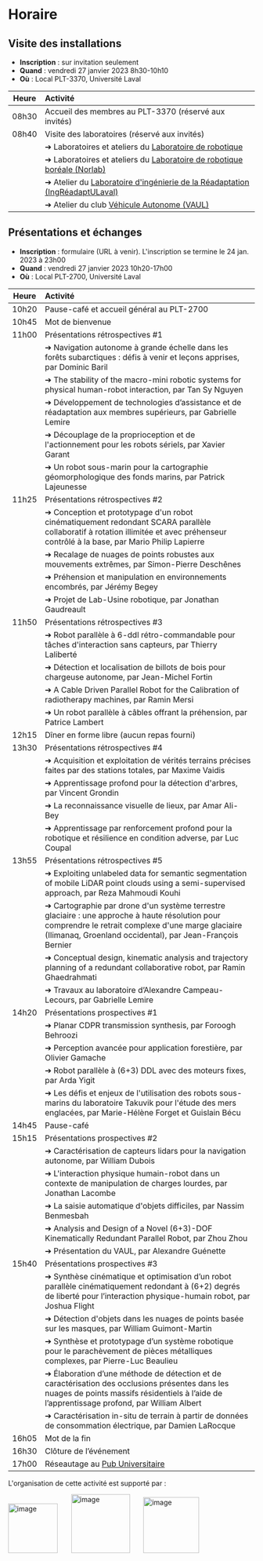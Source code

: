 # Horaire

## Visite des installations   

- __Inscription__ : sur invitation seulement
- __Quand__ : vendredi 27 janvier 2023 8h30-10h10
- __Où__ : Local PLT-3370, Université Laval


|Heure|Activité|
|:----:|:----|
|08h30|Accueil des membres au PLT-3370 (réservé aux invités)|
|08h40|Visite des laboratoires (réservé aux invités)|
| |➔ Laboratoires et ateliers du [Laboratoire de robotique](https://robot.gmc.ulaval.ca/accueil)|
| |➔ Laboratoires et ateliers du [Laboratoire de robotique boréale (Norlab)](https://norlab.ulaval.ca/accueil/)|
| |➔ Atelier du [Laboratoire d'ingénierie de la Réadaptation (IngRéadaptULaval)](https://www.ingreadaptulaval.ca/)|
| |➔ Atelier du club [Véhicule Autonome (VAUL)](https://vaul.fsg.ulaval.ca/)|

## Présentations et échanges

- __Inscription__ : formulaire (URL à venir). L'inscription se termine le 24 jan. 2023 à 23h00
- __Quand__ : vendredi 27 janvier 2023 10h20-17h00
- __Où__ : Local PLT-2700, Université Laval


|Heure|Activité|
|:----:|:----|
|10h20|Pause-café et accueil général au PLT-2700|
|10h45|Mot de bienvenue|
|11h00|Présentations rétrospectives #1|
| |➔ Navigation autonome à grande échelle dans les forêts subarctiques : défis à venir et leçons apprises, par Dominic Baril|
| |➔ The stability of the macro-mini robotic systems for physical human-robot interaction, par Tan Sy Nguyen|
| |➔ Développement de technologies d’assistance et de réadaptation aux membres supérieurs, par Gabrielle Lemire|
| |➔ Découplage de la proprioception et de l'actionnement pour les robots sériels, par Xavier Garant|
| |➔ Un robot sous-marin pour la cartographie géomorphologique des fonds marins, par Patrick Lajeunesse|
|11h25|Présentations rétrospectives #2|
| |➔ Conception et prototypage d'un robot cinématiquement redondant SCARA parallèle collaboratif à rotation illimitée et avec préhenseur contrôlé à la base, par Mario Philip Lapierre|
| |➔ Recalage de nuages de points robustes aux mouvements extrêmes, par Simon-Pierre Deschênes|
| |➔ Préhension et manipulation en environnements encombrés, par Jérémy Begey|
| |➔ Projet de Lab-Usine robotique, par Jonathan Gaudreault|
|11h50|Présentations rétrospectives #3|
| |➔ Robot parallèle à 6-ddl rétro-commandable pour tâches d'interaction sans capteurs, par Thierry Laliberté|
| |➔ Détection et localisation de billots de bois pour chargeuse autonome, par Jean-Michel Fortin|
| |➔ A Cable Driven Parallel Robot for the Calibration of radiotherapy machines, par Ramin Mersi|
| |➔ Un robot parallèle à câbles offrant la préhension, par Patrice Lambert|
|12h15|Dîner en forme libre (aucun repas fourni)|
|13h30|Présentations rétrospectives #4|
| |➔ Acquisition et exploitation de vérités terrains précises faites par des stations totales, par Maxime Vaidis|
| |➔ Apprentissage profond pour la détection d'arbres, par Vincent Grondin|
| |➔ La reconnaissance visuelle de lieux, par Amar Ali-Bey|
| |➔ Apprentissage par renforcement profond pour la robotique et résilience en condition adverse, par Luc Coupal|
|13h55|Présentations rétrospectives #5|
| |➔ Exploiting unlabeled data for semantic segmentation of mobile LiDAR point clouds using a semi-supervised approach, par Reza Mahmoudi Kouhi|
| |➔ Cartographie par drone d'un système terrestre glaciaire : une approche à haute résolution pour comprendre le retrait complexe d'une marge glaciaire (Ilimanaq, Groenland occidental), par Jean-François Bernier|
| |➔ Conceptual design, kinematic analysis and trajectory planning of a redundant collaborative robot, par Ramin Ghaedrahmati|
| |➔ Travaux au laboratoire d’Alexandre Campeau-Lecours, par Gabrielle Lemire|
|14h20|Présentations prospectives #1|
| |➔ Planar CDPR transmission synthesis, par Foroogh Behroozi|
| |➔ Perception avancée pour application forestière, par Olivier Gamache|
| |➔ Robot parallèle à (6+3) DDL avec des moteurs fixes, par Arda Yigit|
| |➔ Les défis et enjeux de l'utilisation des robots sous-marins du laboratoire Takuvik pour l'étude des mers englacées, par Marie-Hélène Forget et Guislain Bécu|
|14h45|Pause-café|
|15h15|Présentations prospectives #2|
| |➔ Caractérisation de capteurs lidars pour la navigation autonome, par William Dubois|
| |➔ L'interaction physique humain-robot dans un contexte de manipulation de charges lourdes, par Jonathan Lacombe|
| |➔ La saisie automatique d'objets difficiles, par Nassim Benmesbah|
| |➔ Analysis and Design of a Novel (6+3)-DOF Kinematically Redundant Parallel Robot, par Zhou Zhou|
| |➔ Présentation du VAUL, par Alexandre Guénette|
|15h40|Présentations prospectives #3|
| |➔ Synthèse cinématique et optimisation d’un robot parallèle cinématiquement redondant à (6+2) degrés de liberté pour l’interaction physique-humain robot, par Joshua Flight|
| |➔ Détection d'objets dans les nuages de points basée sur les masques, par William Guimont-Martin|
| |➔ Synthèse et prototypage d’un système robotique pour le parachèvement de pièces métalliques complexes, par Pierre-Luc Beaulieu|
| |➔ Élaboration d’une méthode de détection et de caractérisation des occlusions présentes dans les nuages de points massifs résidentiels à l’aide de l’apprentissage profond, par William Albert|
| |➔ Caractérisation in-situ de terrain à partir de données de consommation électrique, par Damien LaRocque|
|16h05|Mot de la fin|
|16h30|Clôture de l’événement|
|17h00|Réseautage au [Pub Universitaire](http://www.pubuniversitaire.com/)|

L'organisation de cette activité est supporté par :

[<img width="101" alt="image" src="https://user-images.githubusercontent.com/502089/212216717-f4234e9d-b9f5-4fba-8ec0-8ed343cdce1f.png">](https://robot.gmc.ulaval.ca/accueil)
&nbsp;&nbsp;&nbsp;&nbsp;&nbsp; 
[<img width="120" alt="image" src="https://user-images.githubusercontent.com/502089/212216729-f2bdbd09-a5e9-4978-a2ae-ec20960e9d83.png">](https://norlab.ulaval.ca/accueil/)
&nbsp;&nbsp;&nbsp;&nbsp;&nbsp; 
[<img width="114" alt="image" src="https://user-images.githubusercontent.com/502089/212216747-2dd012c4-ed9a-4abd-89a4-204df220b505.png">](https://cervim.ulaval.ca/)

